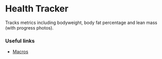 # Health Tracker

Tracks metrics including bodyweight, body fat percentage and lean mass (with progress photos).

### Useful links

* [Macros](tree/main/docs/reports/macros)